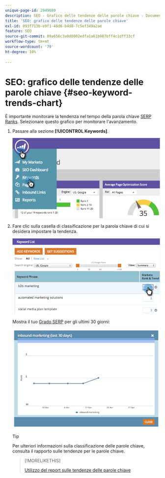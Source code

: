 ```yaml
---
unique-page-id: 2949680
description: SEO - Grafico delle tendenze delle parole chiave - Documentazione di Marketo - Documentazione del prodotto
title: 'SEO: grafico delle tendenze delle parole chiave'
exl-id: 093f713b-e9f1-48d6-b4d8-7c5ef349a2ae
feature: SEO
source-git-commit: 09a656c3a0d0002edfa1a61b987bff4c1dff33cf
workflow-type: tm+mt
source-wordcount: '79'
ht-degree: 10%

---
```


# SEO: grafico delle tendenze delle parole chiave {#seo-keyword-trends-chart}

È importante monitorare la tendenza nel tempo della parola chiave [SERP Ranks](/help/marketo/product-docs/additional-apps/seo/understanding-seo/understanding-search-engine-optimization.md). Selezionare questo grafico per monitorare l&#39;avanzamento.

1. Passare alla sezione **[!UICONTROL Keywords]**.

   ![](assets/image2014-9-18-12-3a5-3a7.png)

1. Fare clic sulla casella di classificazione per la parola chiave di cui si desidera impostare la tendenza.

   ![](assets/image2014-9-18-12-3a5-3a11.png)

   Mostra il tuo [Grado SERP](/help/marketo/product-docs/additional-apps/seo/understanding-seo/understanding-search-engine-optimization.md) per gli ultimi 30 giorni:

   ![](assets/image2014-9-18-12-3a5-3a14.png)

   >[!TIP]
   >
   >Per ulteriori informazioni sulla classificazione delle parole chiave, consulta il rapporto sulle tendenze per le parole chiave.

   >[!MORELIKETHIS]
   >
   >[Utilizzo del report sulle tendenze delle parole chiave](/help/marketo/product-docs/additional-apps/seo/reports/seo-use-the-keyword-trends-report.md)
